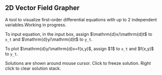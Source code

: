 <h2>2D Vector Field Grapher</h2>

<p>A tool to visualize first-order differential equations with up to 2 independent variables.Working in progress.</p>

<p>To input equation, in the input box, assign $\mathrm{d}x/\mathrm{d}t$ to <code>x_t</code> and $\mathrm{d}y/\mathrm{d}t$ to <code>y_t</code>.</p>

<p>To plot $\mathrm{d}y/\mathrm{d}x=f(x,y)$, assign $1$ to <code>x_t</code> and $f(x,y)$ to <code>y_t</code>.</p>

<p>Solutions are shown around mouse cursor. Click to freeze solution. Right click to clear solution stack.</p>
